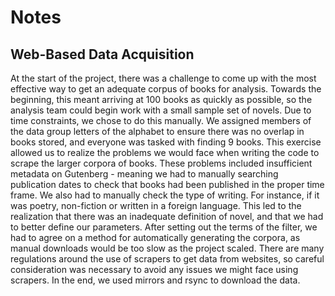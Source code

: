 # Notes

## Web-Based Data Acquisition

At the start of the project, there was a challenge to come up with the most effective way to get an 
adequate corpus of books for analysis. Towards the beginning, this meant arriving at 100 books as
quickly as possible, so the analysis team could begin work with a small sample set of novels. Due
to time constraints, we chose to do this manually. We assigned members of the data group letters 
of the alphabet to ensure there was no overlap in books stored, and everyone was tasked with 
finding 9 books. This exercise allowed us to realize the problems we would face when writing the 
code to scrape the larger corpora of books. These problems included insufficient metadata on 
Gutenberg - meaning we had to manually searching publication dates to check that books had been 
published in the proper time frame. We also had to manually check the type of writing. For 
instance, if it was poetry, non-fiction or written in a foreign language. This led to the 
realization that there was an inadequate definition of novel, and that we had to better define our 
parameters. After setting out the terms of the filter, we had to agree on a method for 
automatically generating the corpora, as manual downloads would be too slow as the project scaled.
There are many regulations around the use of scrapers to get data from websites, so careful 
consideration was necessary to avoid any issues we might face using scrapers. In the end, we 
used mirrors and rsync to download the data.
